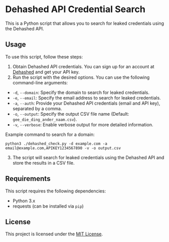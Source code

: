 # Dehashed API Credential Search

This is a Python script that allows you to search for leaked credentials using the Dehashed API.

## Usage

To use this script, follow these steps:

1. Obtain Dehashed API credentials. You can sign up for an account at [Dehashed](https://dehashed.com/) and get your API key.
2. Run the script with the desired options. You can use the following command-line arguments:

- `-d`, `--domain`: Specify the domain to search for leaked credentials.
- `-e`, `--email`: Specify the email address to search for leaked credentials.
- `-a`, `--auth`: Provide your Dehashed API credentials (email and API key), separated by a comma.
- `-o`, `--output`: Specify the output CSV file name (Default: `gee_die_ding_ander_naam.csv`).
- `-v`, `--verbose`: Enable verbose output for more detailed information.

Example command to search for a domain:

<pre><code>python3 ./dehashed_check.py -d example.com -a email@example.com,APIKEY1234567890 -v -o output.csv</code></pre>

3. The script will search for leaked credentials using the Dehashed API and store the results in a CSV file.

## Requirements

This script requires the following dependencies:

- Python 3.x
- requests (can be installed via `pip`)

## License

This project is licensed under the [MIT License](LICENSE).
